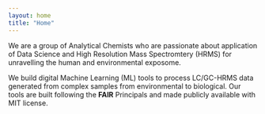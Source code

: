 ```yaml
---
layout: home
title: "Home"
---
```


We are a group of Analytical Chemists who are passionate about application of Data Science and High Resolution Mass Spectromtery (HRMS) for unravelling the human and environmental exposome. 

We build digital Machine Learning (ML) tools to process LC/GC-HRMS data generated from complex samples from environmental to biological. Our tools are built following the **FAIR** Principals and made publicly available with MIT license. 
